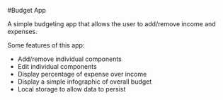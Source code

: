 #Budget App

A simple budgeting app that allows the user to add/remove income and expenses.

Some features of this app:
* Add/remove individual components
* Edit individual components
* Display percentage of expense over income
* Display a simple infographic of overall budget
* Local storage to allow data to persist